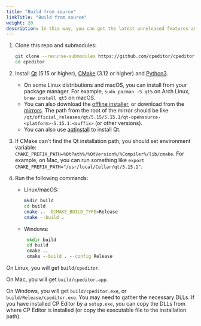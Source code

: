 ```yaml
---
title: "Build from source"
linkTitle: "Build from source"
weight: 20
description: In this way, you can get the latest unreleased features and get ready for contributing. It needs more steps, and is the only choice if your OS is not officially supported.
---
```


1.  Clone this repo and submodules:

    ```sh
    git clone --recurse-submodules https://github.com/cpeditor/cpeditor.git
    cd cpeditor
    ```

2.  Install [Qt](https://www.qt.io/download) (5.15 or higher), [CMake](https://cmake.org/download/) (3.12 or higher) and [Python3](https://www.python.org/downloads/).
    -   On some Linux distributions and macOS, you can install from your package manager. For example, `sudo pacman -S qt5` on Arch Linux, `brew install qt5` on macOS.
    -   You can also download the [offline installer](https://www.qt.io/offline-installers), or download from the [mirrors](https://download.qt.io/static/mirrorlist/). The path from the root of the mirror should be like `/qt/official_releases/qt/5.15/5.15.1/qt-opensource-<platform>-5.15.1.<suffix>` (or other versions).
    -   You can also use [aqtinstall](https://github.com/miurahr/aqtinstall) to install Qt.

3.  If CMake can't find the Qt installation path, you should set environment variable: `CMAKE_PREFIX_PATH=%QtPath%/%QtVersion%/%Compiler%/lib/cmake`. For example, on Mac, you can run something like `export CMAKE_PREFIX_PATH="/usr/local/Cellar/qt/5.15.1"`.

4.  Run the following commands:

    -   Linux/macOS:

        ```sh
        mkdir build
        cd build
        cmake .. -DCMAKE_BUILD_TYPE=Release
        cmake --build .
        ```

    -   Windows:
        ```bat
         mkdir build
         cd build
         cmake ..
         cmake --build . --config Release
        ```

On Linux, you will get `build/cpeditor`.

On Mac, you will get `build/cpeditor.app`.

On Windows, you will get `build/cpeditor.exe`, or `build/Release/cpeditor.exe`. You may need to gather the necessary DLLs. If you have installed CP Editor by a `setup.exe`, you can copy the DLLs from where CP Editor is installed (or copy the executable file to the installation path).
